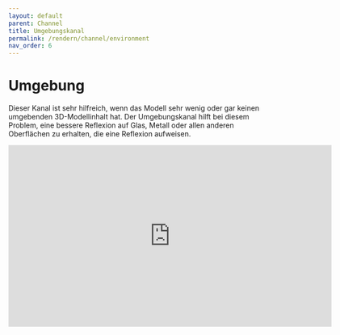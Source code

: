 ```yaml
---
layout: default
parent: Channel
title: Umgebungskanal
permalink: /rendern/channel/environment
nav_order: 6
---
```

# Umgebung

Dieser Kanal ist sehr hilfreich, wenn das Modell sehr wenig oder gar keinen umgebenden 3D-Modellinhalt hat. Der Umgebungskanal hilft bei diesem Problem, eine bessere Reflexion auf Glas, Metall oder allen anderen Oberflächen zu erhalten, die eine Reflexion aufweisen.

<iframe width="640" height="360" src="https://www.youtube.com/embed/7zSctYBigSo" frameborder="0" allow="accelerometer; autoplay; clipboard-write; encrypted-media; gyroscope; picture-in-picture" allowfullscreen></iframe>
